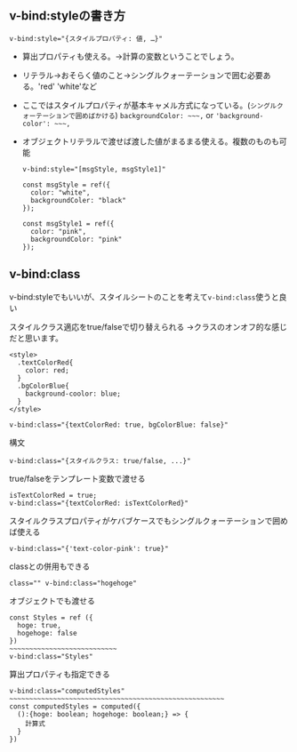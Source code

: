 ## v-bind:styleの書き方
```
v-bind:style="{スタイルプロパティ: 値, …}"
```
- 算出プロパティも使える。→計算の変数ということでしょう。
- リテラル→おそらく値のこと→シングルクォーテーションで囲む必要ある。'red' 'white'など
- ここではスタイルプロパティが基本キャメル方式になっている。(`シングルクォーテーションで囲めばかける`)
  `backgroundColor: ~~~,` or `'background-color': ~~~,`
- オブジェクトリテラルで渡せば渡した値がまるまる使える。複数のものも可能
  
  ```
  v-bind:style="[msgStyle, msgStyle1]"
  ```
  ```
  const msgStyle = ref({
    color: "white",
    backgroundColer: "black"
  });

  const msgStyle1 = ref({
    color: "pink",
    backgroundColor: "pink"
  });
  ```
## v-bind:class
  v-bind:styleでもいいが、スタイルシートのことを考えて`v-bind:class`使うと良い
  
  スタイルクラス適応をtrue/falseで切り替えられる
  →クラスのオンオフ的な感じだと思います。
  ```
  <style>
    .textColorRed{
      color: red;
    }
    .bgColorBlue{
      background-coolor: blue;
    }
  </style>
  ```
  ```
  v-bind:class="{textColorRed: true, bgColorBlue: false}"
  ```
  構文
  ```
  v-bind:class="{スタイルクラス: true/false, ...}"
  ```
  true/falseをテンプレート変数で渡せる
  ```
  isTextColorRed = true;
  v-bind:class="{textColorRed: isTextColorRed}"
  ```
  スタイルクラスプロパティがケバブケースでもシングルクォーテーションで囲めば使える
  ```
  v-bind:class="{'text-color-pink': true}"
  ```
  classとの併用もできる
  ```
  class="" v-bind:class="hogehoge"
  ```
  オブジェクトでも渡せる
  ```
  const Styles = ref ({
    hoge: true,
    hogehoge: false
  })
  ~~~~~~~~~~~~~~~~~~~~~~~~~~~
  v-bind:class="Styles"
  ```
  算出プロパティも指定できる
  ```
  v-bind:class="computedStyles"
  ~~~~~~~~~~~~~~~~~~~~~~~~~~~~~~~~~~~~~~~~~~~~~~~~~~~~~~
  const computedStyles = computed({
    ():{hoge: boolean; hogehoge: boolean;} => {
      計算式
    }
  })
  ```